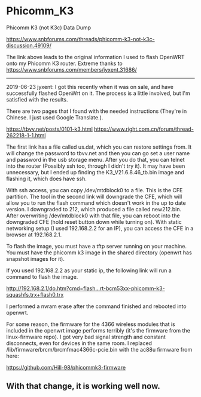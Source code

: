 # Phicomm_K3
Phicomm K3 (not K3c) Data Dump

https://www.snbforums.com/threads/phicomm-k3-not-k3c-discussion.49109/

The link above leads to the original information I used to flash OpenWRT onto my Phicomm K3 router.
Extreme thanks to https://www.snbforums.com/members/jyxent.31686/

---------------------------------------------------------------------------------------------------------------------------
2019-06-23 jyxent:
I got this recently when it was on sale, and have successfully flashed OpenWrt on it. The process is a little involved, but I'm satisfied with the results.

There are two pages that I found with the needed instructions (They're in Chinese. I just used Google Translate.).

https://tbvv.net/posts/0101-k3.html
https://www.right.com.cn/forum/thread-262218-1-1.html

The first link has a file called us.dat, which you can restore settings from. It will change the password to tbvv.net and then you can go set a user name and password in the usb storage menu. After you do that, you can telnet into the router (Possibly ssh too, through I didn't try it). It may have been unnecessary, but I ended up finding the K3_V21.6.8.46_tb.bin image and flashing it, which does have ssh.

With ssh access, you can copy /dev/mtdblock0 to a file. This is the CFE partition. The tool in the second link will downgrade the CFE, which will allow you to run the flash command which doesn't work in the up to date version. I downgraded to 212, which produced a file called new212.bin. After overwriting /dev/mtdblock0 with that file, you can reboot into the downgraded CFE (hold reset button down while turning on). With static networking setup (I used 192.168.2.2 for an IP), you can access the CFE in a browser at 192.168.2.1.

To flash the image, you must have a tftp server running on your machine. You must have the phicomm k3 image in the shared directory (openwrt has snapshot images for it).

If you used 192.168.2.2 as your static ip, the following link will run a command to flash the image.

http://192.168.2.1/do.htm?cmd=flash...rt-bcm53xx-phicomm-k3-squashfs.trx+flash0.trx

I performed a nvram erase after the command finished and rebooted into openwrt.

For some reason, the firmware for the 4366 wireless modules that is included in the openwrt image performs terribly (it's the firmware from the linux-firmware repo). I got very bad signal strength and constant disconnects, even for devices in the same room. I replaced /lib/firmware/brcm/brcmfmac4366c-pcie.bin with the ac88u firmware from here:

https://github.com/Hill-98/phicommk3-firmware

With that change, it is working well now.
---------------------------------------------------------------------------------------------------------------------------
